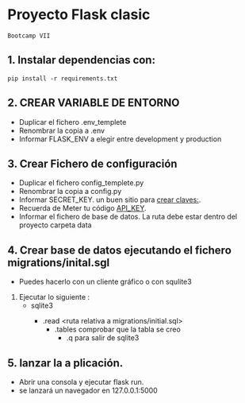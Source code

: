 # Proyecto Flask clasic
```
Bootcamp VII
```
## 1. Instalar dependencias con: 
```
pip install -r requirements.txt
```
## 2. CREAR VARIABLE DE ENTORNO

  - Duplicar el fichero .env_templete
  - Renombrar la copia a .env
  - Informar FLASK_ENV a elegir entre development y production
 
## 3. Crear Fichero de configuración
  
  - Duplicar el fichero config_templete.py
  - Renombrar la copia a config.py
  - Informar SECRET_KEY. un buen sitio para [crear claves:](https://randomkeygen.com/).
  - Recuerda de Meter tu código [API_KEY](https://pro.coinmarketcap.com).
  - Informar el fichero de base de datos. La ruta debe estar dentro del proyecto carpeta data
 
## 4. Crear base de datos ejecutando el fichero migrations/inital.sgl
   
   - Puedes hacerlo con un cliente gráfico o con squlite3
   1. Ejecutar lo siguiente : 
      - sqlite3 <ruta al fichero es la carpeta data>
        - .read <ruta relativa a migrations/initial.sql>
          - .tables comprobar que la tabla se creo
            - .q para salir de sqlite3
  
## 5. lanzar la a plicación.
 
   - Abrir una consola y ejecutar flask run.
   - se lanzará un navegador en 127.0.0.1:5000
 